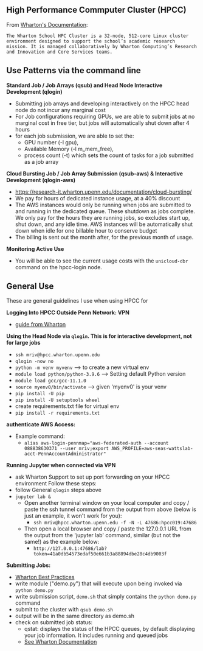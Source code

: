 
## High Performance Commputer Cluster (HPCC)

From [Wharton's Documentation](https://research-it.wharton.upenn.edu/documentation/):
```
The Wharton School HPC Cluster is a 32-node, 512-core Linux cluster environment designed to support the school’s academic research mission. It is managed collaboratively by Wharton Computing’s Research and Innovation and Core Services teams.
```

## Use Patterns via the command line

**Standard Job / Job Arrays (qsub) and Head Node Interactive Development (qlogin)**
- Submitting job arrays and developing interactively on the HPCC head node do not incur any marginal cost
- For Job configurations requiring GPUs, we are able to submit jobs at no marginal cost in free tier, but jobs will automatically shut down after 4 hours
- for each job submission, we are able to set the: 
    - GPU number (-l gpu), 
    - Available Memory (-l m_mem_free), 
    - process count (-t) which sets the count of tasks for a job submitted as a job array

**Cloud Bursting Job / Job Array Submission (qsub-aws) & Interactive Development (qlogin-aws)**
- https://research-it.wharton.upenn.edu/documentation/cloud-bursting/
- We pay for hours of dedicated instance usage, at a 40% discount
- The AWS instances would only be running when jobs are submitted to and running in the dedicated queue. These shutdown as jobs complete. We only pay for the hours they are running jobs, so excludes start up, shut down, and any idle time. AWS instances will be automatically shut down when idle for one billable hour to conserve budget
- The billing is sent out the month after, for the previous month of usage.


**Monitoring Active Use**
- You will be able to see the current usage costs with the `unicloud-dbr` command on the hpcc-login node.


## General Use

These are general guidelines I use when using HPCC for 

**Logging Into HPCC Outside Penn Network: VPN**
- [guide from Wharton](https://support.wharton.upenn.edu/help/wharton-vpn#connecting-to-the-vpn)

**Using the Head Node via `qlogin`. This is for interactive development, not for large jobs**
- `ssh mriv@hpcc.wharton.upenn.edu`
- `qlogin -now no`
- `python -m venv myvenv`  --> to create a new virtual env
- `module load python/python-3.9.6` --> Setting default Python version
- `module load gcc/gcc-11.1.0`
- `source myenv0/bin/activate` --> given 'myenv0' is your venv
- `pip install -U pip`
- `pip install -U setuptools wheel`
- create requirements.txt file for virtual env
- `pip install -r requirements.txt`

**authenticate AWS Access:**
- Example command:
    - `alias aws-login-pennmap="aws-federated-auth --account 088838630371 --user mriv;export AWS_PROFILE=aws-seas-wattslab-acct-PennAccountAdministrator"`

**Running Jupyter when connected via VPN**
- ask Wharton Support to set up port forwarding on your HPCC environment
Follow these steps:
- follow General `qlogin` steps above 
- `jupyter lab &`
    - Open another terminal window on your local computer and copy / paste the ssh tunnel command from the output from above (below is just an example, it won't work for you):
        -  `ssh mriv@hpcc.wharton.upenn.edu -f -N -L 47686:hpcc019:47686`
    - Then open a local browser and copy / paste the 127.0.0.1 URL from the output from the 'jupyter lab' command, similar (but not the same!) as the example below:
        - `http://127.0.0.1:47686/lab?token=41a0db54573edaf50e661b3a88894dbe28c4db9003f`


**Submitting Jobs:**
- [Wharton Best Practices](https://research-it.wharton.upenn.edu/documentation/programming-best-practices/)
- write module ("demo.py") that will execute upon being invoked via `python demo.py`
- write submission script, `demo.sh` that simply contains the `python demo.py` command
- submit to the cluster with `qsub demo.sh`
- output will be in the same directory as demo.sh
- check on submitted job status:
    - qstat: displays the status of the HPCC queues, by default displaying your job information. It includes running and queued jobs
    - [See Wharton Documentation](https://research-it.wharton.upenn.edu/documentation/job-management/)